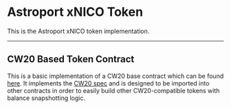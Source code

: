 # Astroport xNICO Token

This is the Astroport xNICO token implementation.

---

## CW20 Based Token Contract

This is a basic implementation of a CW20 base contract which can be found [here](https://github.com/CosmWasm/cw-plus/tree/main/contracts/cw20-base). It implements the [CW20 spec](https://github.com/CosmWasm/cosmwasm-plus/tree/master/packages/cw20) and is designed to be imported into other contracts in order to easily build other CW20-compatible tokens with balance snapshotting logic.
